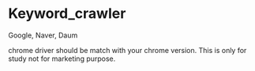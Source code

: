 # Keyword_crawler
Google, Naver, Daum


chrome driver should be match with your chrome version.
This is only for study not for marketing purpose.
